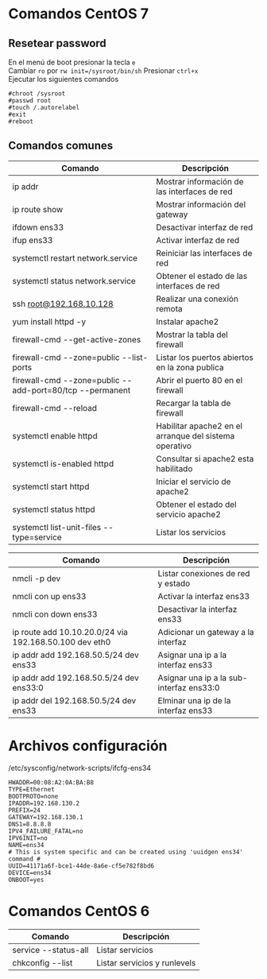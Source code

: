 # Comandos CentOS 7

## Resetear password

En el menú de boot presionar la tecla `e`  
Cambiar `ro` por `rw init=/sysroot/bin/sh`
Presionar `ctrl+x`  
Ejecutar los siguientes comandos
```
#chroot /sysroot
#passwd root
#touch /.autorelabel
#exit
#reboot
```
## Comandos comunes

| Comando   | Descripción   |
|---|---|
| ip addr | Mostrar información de las interfaces de red |
| ip route show | Mostrar información del gateway |
| ifdown ens33 | Desactivar interfaz de red |
| ifup ens33 | Activar interfaz de red |
| systemctl restart network.service | Reiniciar las interfaces de red |
| systemctl status network.service | Obtener el estado de las interfaces de red |
| ssh root@192.168.10.128 | Realizar una conexión remota |
| yum install httpd -y | Instalar apache2 |
| firewall-cmd --get-active-zones | Mostrar la tabla del firewall |
| firewall-cmd --zone=public --list-ports | Listar los puertos abiertos en la zona publica |
| firewall-cmd --zone=public --add-port=80/tcp --permanent | Abrir el puerto 80 en el firewall |
| firewall-cmd --reload | Recargar la tabla de firewall |
| systemctl enable httpd | Habilitar apache2 en el arranque del sistema operativo |
| systemctl is-enabled httpd | Consultar si apache2 esta habilitado |
| systemctl start httpd | Iniciar el servicio de apache2 |
| systemctl status httpd | Obtener el estado del servicio apache2 |
| systemctl list-unit-files --type=service | Listar los servicios |

| Comando   | Descripción   |
|---|---|
| nmcli -p dev | Listar conexiones de red y estado |
| nmcli con up ens33 | Activar la interfaz ens33 |
| nmcli con down ens33 | Desactivar la interfaz ens33 |
| ip route add 10.10.20.0/24 via 192.168.50.100 dev eth0 | Adicionar un gateway a la interfaz |
| ip addr add 192.168.50.5/24 dev ens33 | Asignar una ip a la interfaz ens33 | 
| ip addr add 192.168.50.5/24 dev ens33:0 | Asignar una ip a la sub-interfaz ens33:0 | 
| ip addr del 192.168.50.5/24 dev ens33 | Elminar una ip de la interfaz ens33 |  

# Archivos configuración

/etc/sysconfig/network-scripts/ifcfg-ens34
```
HWADDR=00:08:A2:0A:BA:B8
TYPE=Ethernet
BOOTPROTO=none
IPADDR=192.168.130.2
PREFIX=24
GATEWAY=192.168.130.1
DNS1=8.8.8.8
IPV4_FAILURE_FATAL=no
IPV6INIT=no
NAME=ens34
# This is system specific and can be created using 'uuidgen ens34' command #
UUID=41171a6f-bce1-44de-8a6e-cf5e782f8bd6
DEVICE=ens34
ONBOOT=yes
```
# Comandos CentOS 6

| Comando   | Descripción   |
|---|---|
| service --status-all | Listar servicios |
| chkconfig --list | Listar servicios y runlevels |

